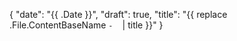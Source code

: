 {
   "date": "{{ .Date }}",
   "draft": true,
   "title": "{{ replace .File.ContentBaseName `-` ` ` | title }}"
}